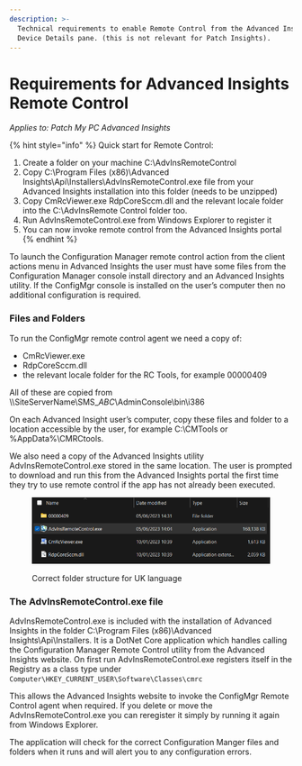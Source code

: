 ```yaml
---
description: >-
  Technical requirements to enable Remote Control from the Advanced Insights
  Device Details pane. (this is not relevant for Patch Insights).
---
```


# Requirements for Advanced Insights Remote Control

_Applies to: Patch My PC Advanced Insights_

{% hint style="info" %}
Quick start for Remote Control:

1. Create a folder on your machine C:\AdvInsRemoteControl
2. Copy C:\Program Files (x86)\Advanced Insights\Api\Installers\AdvInsRemoteControl.exe file from your Advanced Insights installation into this folder (needs to be unzipped)
3. Copy CmRcViewer.exe RdpCoreSccm.dll and the relevant locale folder into the C:\AdvInsRemote Control folder too.
4. Run AdvInsRemoteControl.exe from Windows Explorer to register it
5. You can now invoke remote control from the Advanced Insights portal
{% endhint %}

To launch the Configuration Manager remote control action from the client actions menu in Advanced Insights the user must have some files from the Configuration Manager console install directory and an Advanced Insights utility. If the ConfigMgr console is installed on the user’s computer then no additional configuration is required.

### Files and Folders

To run the ConfigMgr remote control agent we need a copy of:

* CmRcViewer.exe
* RdpCoreSccm.dll
* the relevant locale folder for the RC Tools, for example 00000409

All of these are copied from \\\SiteServerName\SMS\__ABC_\AdminConsole\bin\i386

On each Advanced Insight user’s computer, copy these files and folder to a location accessible by the user, for example C:\CMTools or %AppData%\CMRCtools.

We also need a copy of the Advanced Insights utility AdvInsRemoteControl.exe stored in the same location. The user is prompted to download and run this from the Advanced Insights portal the first time they try to use remote control if the app has not already been executed.

<figure><img src="/_images/gitbook/image%20%281083%29.png" alt=""><figcaption><p>Correct folder structure for UK language</p></figcaption></figure>

### The AdvInsRemoteControl.exe file

AdvInsRemoteControl.exe is included with the installation of Advanced Insights in the folder C:\Program Files (x86)\Advanced Insights\Api\Installers. It is a DotNet Core application which handles calling the Configuration Manager Remote Control utility from the Advanced Insights website. On first run AdvInsRemoteControl.exe registers itself in the Registry as a class type under `Computer\HKEY_CURRENT_USER\Software\Classes\cmrc`&#x20;

This allows the Advanced Insights website to invoke the ConfigMgr Remote Control agent when required. If you delete or move the AdvInsRemoteControl.exe you can reregister it simply by running it again from Windows Explorer.

The application will check for the correct Configuration Manger files and folders when it runs and will alert you to any configuration errors.
